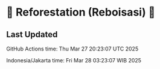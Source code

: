 
# 🌳 Reforestation (Reboisasi) 🌲

## Last Updated

GitHub Actions time: Thu Mar 27 20:23:07 UTC 2025

Indonesia/Jakarta time: Fri Mar 28 03:23:07 WIB 2025
